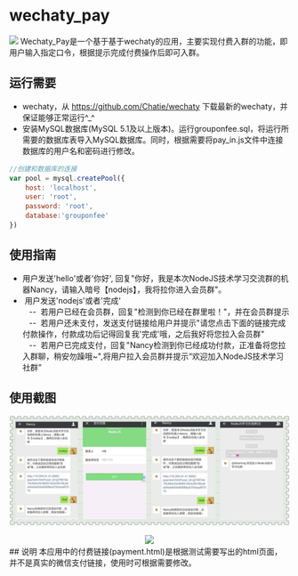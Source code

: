 # wechaty_pay
![](https://raw.githubusercontent.com/chatie/wechaty/master/image/wechaty-logo-en.png)
  Wechaty_Pay是一个基于基于wechaty的应用，主要实现付费入群的功能，即用户输入指定口令，根据提示完成付费操作后即可入群。<br/>
## 运行需要
*  wechaty，从 https://github.com/Chatie/wechaty 下载最新的wechaty，并保证能够正常运行^_^<br/>
*  安装MySQL数据库(MySQL 5.1及以上版本)。运行grouponfee.sql，将运行所需要的数据库表导入MySQL数据库。同时，根据需要将pay_in.js文件中连接数据库的用户名和密码进行修改。<br/>
```javascript
//创建和数据库的连接
var pool = mysql.createPool({
    host: 'localhost',
    user: 'root',
    password: 'root',
    database:'grouponfee'
})
```
## 使用指南
*  用户发送'hello'或者'你好', 回复"你好，我是本次NodeJS技术学习交流群的机器Nancy，请输入暗号【nodejs】，我将拉你进入会员群"。<br/>
*  用户发送'nodejs'或者'完成'<br/>
    --  若用户已经在会员群，回复"检测到你已经在群里啦！"，并在会员群提示<br/>
    --  若用户还未支付，发送支付链接给用户并提示"请您点击下面的链接完成付款操作，付款成功后记得回复我'完成'哦，之后我好将您拉入会员群"<br/>
    --  若用户已完成支付，回复"Nancy检测到你已经成功付款，正准备将您拉入群聊，稍安勿躁哦~",将用户拉入会员群并提示“欢迎加入NodeJS技术学习社群”<br/>
## 使用截图
![](https://github.com/baiyung/wechaty_pay/blob/master/image/使用流程.jpg)
<div align="center">
<a target="_blank" href="https://github.com/baiyung/wechaty_pay/blob/master/image/使用流程展示.mp4"><img src="https://raw.githubusercontent.com/chatie/wechaty/master/image/wechaty-logo-en.png" border=0 width="60%"></a>
</div>
## 说明
本应用中的付费链接(payment.html)是根据测试需要写出的html页面，并不是真实的微信支付链接，使用时可根据需要修改。
